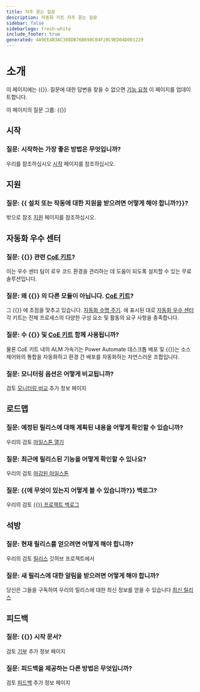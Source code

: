 ```yaml
---
title: 자주 묻는 질문
description: 자동화 키트 자주 묻는 질문
sidebar: false
sidebarlogo: fresh-white
include_footer: true
generated: 4A9EE4B3AC308DB76B690C04F20C9ED04D001229
---
```


# 소개

이 페이지에는 {{<product-name>}}. 질문에 대한 답변을 찾을 수 없으면 [기능 요청](https://github.com/microsoft/powercat-automation-kit/issues/new/choose) 이 페이지를 업데이트합니다.

이 페이지의 질문 그룹:
{{<toc>}}

## 시작

### **질문:** 시작하는 가장 좋은 방법은 무엇입니까?

우리를 참조하십시오 [시작](/ko/get-started) 페이지를 참조하십시오.

## 지원

### **질문:** {{ 설치 또는 작동에 대한 지원을 받으려면 어떻게 해야 합니까?<product-name>}}?

밖으로 참조 [지원](/ko/support) 페이지를 참조하십시오.

## 자동화 우수 센터

### **질문:** {{<product-name>}} 관련 [CoE 키트](https://learn.microsoft.com/power-platform/guidance/coe/starter-kit)?

이는 우수 센터 팀이 로우 코드 환경을 관리하는 데 도움이 되도록 설치할 수 있는 무료 솔루션입니다.

### **질문:** 왜 {{<product-name>}} 의 다른 모듈이 아닙니다. [CoE 키트](https://learn.microsoft.com/power-platform/guidance/coe/starter-kit)?

그 {{<product-name>}} 에 초점을 맞추고 있습니다. [자동화 수명 주기](https://learn.microsoft.com/power-automate/guidance/automation-kit/overview/automation-coe-strategy#automation-lifecycle). 에 표시된 대로 [자동화 우수 센터](https://learn.microsoft.com/power-automate/guidance/automation-kit/overview/automation-coe-strategy#automation-center-of-excellence) 각 키트는 전체 프로세스의 다양한 구성 요소 및 활동의 요구 사항을 충족합니다.

### **질문:** 수 {{<product-name>}} 및 [CoE 키트](https://learn.microsoft.com/power-platform/guidance/coe/starter-kit) 함께 사용됩니까?

물론 CoE 키트 내의 ALM 가속기는 Power Automate 데스크톱 배포 및 {{<product-name>}}는 소스 제어와의 통합을 자동화하고 환경 간 배포를 자동화하는 자연스러운 조합입니다.

### **질문:** 모니터링 옵션은 어떻게 비교됩니까?

검토 [모니터링 비교](/ko/monitoring-compare) 추가 정보 페이지

## 로드맵

### **질문:** 예정된 릴리스에 대해 계획된 내용을 어떻게 확인할 수 있습니까?

우리의 검토 [마일스톤 열기](https://github.com/microsoft/powercat-automation-kit/milestones?state=open)

### **질문:** 최근에 릴리스된 기능을 어떻게 확인할 수 있나요?

우리의 검토 [마감된 마일스톤](https://github.com/microsoft/powercat-automation-kit/milestones?state=closed)

### **질문:** {{에 무엇이 있는지 어떻게 볼 수 있습니까?<product-name>}} 백로그?

우리의 검토 [{{<product-name>}} 프로젝트 백로그](https://aka.ms/ak4pp/backlog)

## 석방

### **질문:** 현재 릴리스를 얻으려면 어떻게 해야 합니까?

우리의 검토 [릴리스](https://github.com/microsoft/powercat-automation-kit/releases) 깃허브 프로젝트에서

### **질문:** 새 릴리스에 대한 알림을 받으려면 어떻게 해야 합니까?

당신은 그들을 구독하여 우리의 릴리스에 대한 최신 정보를 얻을 수 있습니다 [최신 릴리스](https://github.com/microsoft/powercat-automation-kit#latest-release)

## 피드백

### **질문:** {{<product-name>}} 시작 문서?

검토 [기부](/ko/contribution) 추가 정보 페이지

### **질문:** 피드백을 제공하는 다른 방법은 무엇입니까?

검토 [피드백](/ko/contribution/feedback) 추가 정보 페이지
